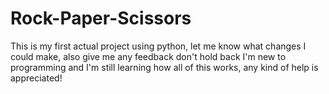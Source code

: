 # Rock-Paper-Scissors
This is my first actual project using python, let me know what changes I could make, also give me any feedback don't hold back
I'm new to programming and I'm still learning how all of this works, any kind of help is appreciated!
